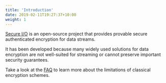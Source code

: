 ```yaml
---
title: 'Introduction'
date: 2019-02-11T19:27:37+10:00
weight: 1
---
```


[Secure I/O](https://github.com/secure-io) is an open-source project that
provides provable secure authenticated encryption for data streams.

It has been developed because many widely used solutions for data encryption are not
well-suited for streaming or cannot preserve important security guarantees.

Take a look at the [FAQ](/doc/faq#why-should-i-use-secure-io) to learn more about
the limitations of classical encryption schemes.  

